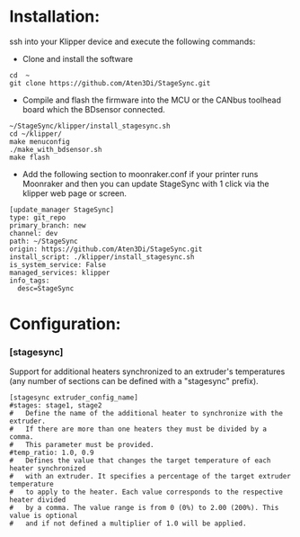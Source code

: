 # Installation:
ssh into your Klipper device and execute the following commands:

- Clone and install the software
```
cd  ~
git clone https://github.com/Aten3Di/StageSync.git
```
- Compile and flash the firmware into the MCU or the CANbus toolhead board which the BDsensor connected.
```
~/StageSync/klipper/install_stagesync.sh
cd ~/klipper/
make menuconfig
./make_with_bdsensor.sh
make flash
```
- Add the following section to moonraker.conf if your printer runs Moonraker and then you can update StageSync with 1 click via the klipper web page or screen.
```
[update_manager StageSync]
type: git_repo
primary_branch: new
channel: dev
path: ~/StageSync
origin: https://github.com/Aten3Di/StageSync.git
install_script: ./klipper/install_stagesync.sh
is_system_service: False
managed_services: klipper
info_tags:
  desc=StageSync
```

# Configuration:

### [stagesync]
Support for additional heaters synchronized to an extruder's temperatures (any number of sections can be defined with a "stagesync" prefix).
```
[stagesync extruder_config_name]
#stages: stage1, stage2
#   Define the name of the additional heater to synchronize with the extruder.
#   If there are more than one heaters they must be divided by a comma.
#   This parameter must be provided.
#temp_ratio: 1.0, 0.9
#   Defines the value that changes the target temperature of each heater synchronized
#   with an extruder. It specifies a percentage of the target extruder temperature
#   to apply to the heater. Each value corresponds to the respective heater divided
#   by a comma. The value range is from 0 (0%) to 2.00 (200%). This value is optional
#   and if not defined a multiplier of 1.0 will be applied.

```

